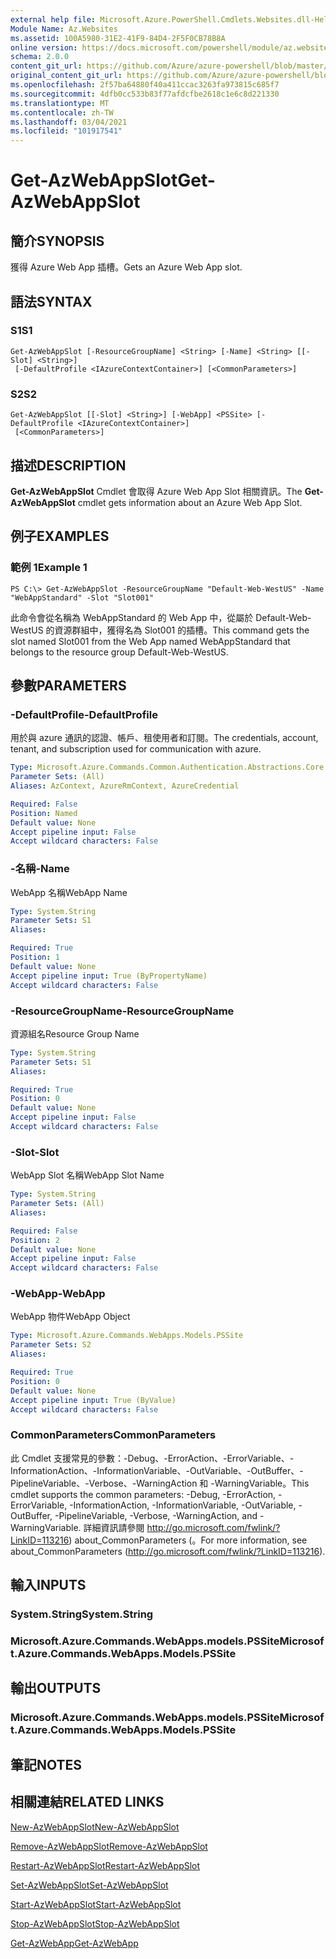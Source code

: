 ```yaml
---
external help file: Microsoft.Azure.PowerShell.Cmdlets.Websites.dll-Help.xml
Module Name: Az.Websites
ms.assetid: 100A5980-31E2-41F9-84D4-2F5F0CB78B8A
online version: https://docs.microsoft.com/powershell/module/az.websites/get-azwebappslot
schema: 2.0.0
content_git_url: https://github.com/Azure/azure-powershell/blob/master/src/Websites/Websites/help/Get-AzWebAppSlot.md
original_content_git_url: https://github.com/Azure/azure-powershell/blob/master/src/Websites/Websites/help/Get-AzWebAppSlot.md
ms.openlocfilehash: 2f57ba64880f40a411ccac3263fa973815c685f7
ms.sourcegitcommit: 4dfb0cc533b83f77afdcfbe2618c1e6c8d221330
ms.translationtype: MT
ms.contentlocale: zh-TW
ms.lasthandoff: 03/04/2021
ms.locfileid: "101917541"
---
```

# <span data-ttu-id="47568-101">Get-AzWebAppSlot</span><span class="sxs-lookup"><span data-stu-id="47568-101">Get-AzWebAppSlot</span></span>

## <span data-ttu-id="47568-102">簡介</span><span class="sxs-lookup"><span data-stu-id="47568-102">SYNOPSIS</span></span>
<span data-ttu-id="47568-103">獲得 Azure Web App 插槽。</span><span class="sxs-lookup"><span data-stu-id="47568-103">Gets an Azure Web App slot.</span></span>

## <span data-ttu-id="47568-104">語法</span><span class="sxs-lookup"><span data-stu-id="47568-104">SYNTAX</span></span>

### <span data-ttu-id="47568-105">S1</span><span class="sxs-lookup"><span data-stu-id="47568-105">S1</span></span>
```
Get-AzWebAppSlot [-ResourceGroupName] <String> [-Name] <String> [[-Slot] <String>]
 [-DefaultProfile <IAzureContextContainer>] [<CommonParameters>]
```

### <span data-ttu-id="47568-106">S2</span><span class="sxs-lookup"><span data-stu-id="47568-106">S2</span></span>
```
Get-AzWebAppSlot [[-Slot] <String>] [-WebApp] <PSSite> [-DefaultProfile <IAzureContextContainer>]
 [<CommonParameters>]
```

## <span data-ttu-id="47568-107">描述</span><span class="sxs-lookup"><span data-stu-id="47568-107">DESCRIPTION</span></span>
<span data-ttu-id="47568-108">**Get-AzWebAppSlot** Cmdlet 會取得 Azure Web App Slot 相關資訊。</span><span class="sxs-lookup"><span data-stu-id="47568-108">The **Get-AzWebAppSlot** cmdlet gets information about an Azure Web App Slot.</span></span>

## <span data-ttu-id="47568-109">例子</span><span class="sxs-lookup"><span data-stu-id="47568-109">EXAMPLES</span></span>

### <span data-ttu-id="47568-110">範例 1</span><span class="sxs-lookup"><span data-stu-id="47568-110">Example 1</span></span>
```
PS C:\> Get-AzWebAppSlot -ResourceGroupName "Default-Web-WestUS" -Name "WebAppStandard" -Slot "Slot001"
```

<span data-ttu-id="47568-111">此命令會從名稱為 WebAppStandard 的 Web App 中，從屬於 Default-Web-WestUS 的資源群組中，獲得名為 Slot001 的插槽。</span><span class="sxs-lookup"><span data-stu-id="47568-111">This command gets the slot named Slot001 from the Web App named WebAppStandard that belongs to the resource group Default-Web-WestUS.</span></span>

## <span data-ttu-id="47568-112">參數</span><span class="sxs-lookup"><span data-stu-id="47568-112">PARAMETERS</span></span>

### <span data-ttu-id="47568-113">-DefaultProfile</span><span class="sxs-lookup"><span data-stu-id="47568-113">-DefaultProfile</span></span>
<span data-ttu-id="47568-114">用於與 azure 通訊的認證、帳戶、租使用者和訂閱。</span><span class="sxs-lookup"><span data-stu-id="47568-114">The credentials, account, tenant, and subscription used for communication with azure.</span></span>

```yaml
Type: Microsoft.Azure.Commands.Common.Authentication.Abstractions.Core.IAzureContextContainer
Parameter Sets: (All)
Aliases: AzContext, AzureRmContext, AzureCredential

Required: False
Position: Named
Default value: None
Accept pipeline input: False
Accept wildcard characters: False
```

### <span data-ttu-id="47568-115">-名稱</span><span class="sxs-lookup"><span data-stu-id="47568-115">-Name</span></span>
<span data-ttu-id="47568-116">WebApp 名稱</span><span class="sxs-lookup"><span data-stu-id="47568-116">WebApp Name</span></span>

```yaml
Type: System.String
Parameter Sets: S1
Aliases:

Required: True
Position: 1
Default value: None
Accept pipeline input: True (ByPropertyName)
Accept wildcard characters: False
```

### <span data-ttu-id="47568-117">-ResourceGroupName</span><span class="sxs-lookup"><span data-stu-id="47568-117">-ResourceGroupName</span></span>
<span data-ttu-id="47568-118">資源組名</span><span class="sxs-lookup"><span data-stu-id="47568-118">Resource Group Name</span></span>

```yaml
Type: System.String
Parameter Sets: S1
Aliases:

Required: True
Position: 0
Default value: None
Accept pipeline input: False
Accept wildcard characters: False
```

### <span data-ttu-id="47568-119">-Slot</span><span class="sxs-lookup"><span data-stu-id="47568-119">-Slot</span></span>
<span data-ttu-id="47568-120">WebApp Slot 名稱</span><span class="sxs-lookup"><span data-stu-id="47568-120">WebApp Slot Name</span></span>

```yaml
Type: System.String
Parameter Sets: (All)
Aliases:

Required: False
Position: 2
Default value: None
Accept pipeline input: False
Accept wildcard characters: False
```

### <span data-ttu-id="47568-121">-WebApp</span><span class="sxs-lookup"><span data-stu-id="47568-121">-WebApp</span></span>
<span data-ttu-id="47568-122">WebApp 物件</span><span class="sxs-lookup"><span data-stu-id="47568-122">WebApp Object</span></span>

```yaml
Type: Microsoft.Azure.Commands.WebApps.Models.PSSite
Parameter Sets: S2
Aliases:

Required: True
Position: 0
Default value: None
Accept pipeline input: True (ByValue)
Accept wildcard characters: False
```

### <span data-ttu-id="47568-123">CommonParameters</span><span class="sxs-lookup"><span data-stu-id="47568-123">CommonParameters</span></span>
<span data-ttu-id="47568-124">此 Cmdlet 支援常見的參數：-Debug、-ErrorAction、-ErrorVariable、-InformationAction、-InformationVariable、-OutVariable、-OutBuffer、-PipelineVariable、-Verbose、-WarningAction 和 -WarningVariable。</span><span class="sxs-lookup"><span data-stu-id="47568-124">This cmdlet supports the common parameters: -Debug, -ErrorAction, -ErrorVariable, -InformationAction, -InformationVariable, -OutVariable, -OutBuffer, -PipelineVariable, -Verbose, -WarningAction, and -WarningVariable.</span></span> <span data-ttu-id="47568-125">詳細資訊請參閱 http://go.microsoft.com/fwlink/?LinkID=113216) about_CommonParameters (。</span><span class="sxs-lookup"><span data-stu-id="47568-125">For more information, see about_CommonParameters (http://go.microsoft.com/fwlink/?LinkID=113216).</span></span>

## <span data-ttu-id="47568-126">輸入</span><span class="sxs-lookup"><span data-stu-id="47568-126">INPUTS</span></span>

### <span data-ttu-id="47568-127">System.String</span><span class="sxs-lookup"><span data-stu-id="47568-127">System.String</span></span>

### <span data-ttu-id="47568-128">Microsoft.Azure.Commands.WebApps.models.PSSite</span><span class="sxs-lookup"><span data-stu-id="47568-128">Microsoft.Azure.Commands.WebApps.Models.PSSite</span></span>

## <span data-ttu-id="47568-129">輸出</span><span class="sxs-lookup"><span data-stu-id="47568-129">OUTPUTS</span></span>

### <span data-ttu-id="47568-130">Microsoft.Azure.Commands.WebApps.models.PSSite</span><span class="sxs-lookup"><span data-stu-id="47568-130">Microsoft.Azure.Commands.WebApps.Models.PSSite</span></span>

## <span data-ttu-id="47568-131">筆記</span><span class="sxs-lookup"><span data-stu-id="47568-131">NOTES</span></span>

## <span data-ttu-id="47568-132">相關連結</span><span class="sxs-lookup"><span data-stu-id="47568-132">RELATED LINKS</span></span>

[<span data-ttu-id="47568-133">New-AzWebAppSlot</span><span class="sxs-lookup"><span data-stu-id="47568-133">New-AzWebAppSlot</span></span>](./New-AzWebAppSlot.md)

[<span data-ttu-id="47568-134">Remove-AzWebAppSlot</span><span class="sxs-lookup"><span data-stu-id="47568-134">Remove-AzWebAppSlot</span></span>](./Remove-AzWebAppSlot.md)

[<span data-ttu-id="47568-135">Restart-AzWebAppSlot</span><span class="sxs-lookup"><span data-stu-id="47568-135">Restart-AzWebAppSlot</span></span>](./Restart-AzWebAppSlot.md)

[<span data-ttu-id="47568-136">Set-AzWebAppSlot</span><span class="sxs-lookup"><span data-stu-id="47568-136">Set-AzWebAppSlot</span></span>](./Set-AzWebAppSlot.md)

[<span data-ttu-id="47568-137">Start-AzWebAppSlot</span><span class="sxs-lookup"><span data-stu-id="47568-137">Start-AzWebAppSlot</span></span>](./Start-AzWebAppSlot.md)

[<span data-ttu-id="47568-138">Stop-AzWebAppSlot</span><span class="sxs-lookup"><span data-stu-id="47568-138">Stop-AzWebAppSlot</span></span>](./Stop-AzWebAppSlot.md)

[<span data-ttu-id="47568-139">Get-AzWebApp</span><span class="sxs-lookup"><span data-stu-id="47568-139">Get-AzWebApp</span></span>](./Get-AzWebApp.md)
